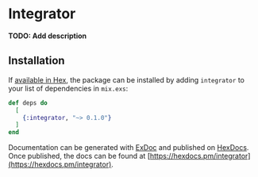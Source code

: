 # Integrator

**TODO: Add description**

## Installation

If [available in Hex](https://hex.pm/docs/publish), the package can be installed
by adding `integrator` to your list of dependencies in `mix.exs`:

```elixir
def deps do
  [
    {:integrator, "~> 0.1.0"}
  ]
end
```

Documentation can be generated with [ExDoc](https://github.com/elixir-lang/ex_doc)
and published on [HexDocs](https://hexdocs.pm). Once published, the docs can
be found at [https://hexdocs.pm/integrator](https://hexdocs.pm/integrator).

